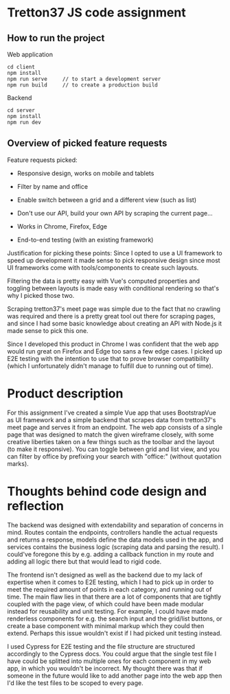 # Tretton37 JS code assignment

## How to run the project
Web application
```
cd client
npm install
npm run serve     // to start a development server
npm run build     // to create a production build
```
Backend
```
cd server
npm install
npm run dev
```

## Overview of picked feature requests
Feature requests picked:
* Responsive design, works on mobile and tablets 

* Filter by name and office
* Enable switch between a grid and a different view (such as list)
* Don't use our API, build your own API by scraping the current page...

* Works in Chrome, Firefox, Edge
* End-to-end testing (with an existing framework)

Justification for picking these points:
Since I opted to use a UI framework to speed up development it made sense to pick responsive design since most UI frameworks come with tools/components to create such layouts. 

Filtering the data is pretty easy with Vue's computed properties and toggling between layouts is made easy with conditional rendering so that's why I picked those two. 

Scraping tretton37's meet page was simple due to the fact that no crawling was required and there is a pretty great tool out there for scraping pages, and since I had some basic knowledge about creating an API with Node.js it made sense to pick this one. 

Since I developed this product in Chrome I was confident that the web app would run great on Firefox and Edge too sans a few edge cases. I picked up E2E testing with the intention to use that to prove browser compatibility (which I unfortunately didn't manage to fulfill due to running out of time). 

# Product description
For this assignment I've created a simple Vue app that uses BootstrapVue as UI framework and a simple backend that scrapes data from tretton37's meet page and serves it from an endpoint. The web app consists of a single page that was designed to match the given wireframe closely, with some creative liberties taken on a few things such as the toolbar and the layout (to make it responsive). You can toggle between grid and list view, and you can filter by office by prefixing your search with "office:" (without quotation marks).

# Thoughts behind code design and reflection
The backend was designed with extendability and separation of concerns in mind. Routes contain the endpoints, controllers handle the actual requests and returns a response, models define the data models used in the app, and services contains the business logic (scraping data and parsing the result). I could've foregone this by e.g. adding a callback function in my route and adding all logic there but that would lead to rigid code. 

The frontend isn't designed as well as the backend due to my lack of expertise when it comes to E2E testing, which I had to pick up in order to meet the required amount of points in each category, and running out of time. The main flaw lies in that there are a lot of components that are tightly coupled with the page view, of which could have been made modular instead for reusability and unit testing. For example, I could have made renderless components for e.g. the search input and the grid/list buttons, or create a base component with minimal markup which they could then extend. Perhaps this issue wouldn't exist if I had picked unit testing instead.

I used Cypress for E2E testing and the file structure are structured accordingly to the Cypress docs. You could argue that the single test file I have could be splitted into multiple ones for each component in my web app, in which you wouldn't be incorrect. My thought there was that if someone in the future would like to add another page into the web app then I'd like the test files to be scoped to every page.
